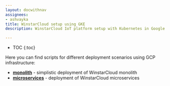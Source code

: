 ```yaml
---
layout: docwithnav
assignees:
- ashvayka
title: WinstarCloud setup using GKE
description: WinstarCloud IoT platform setup with Kubernetes in Google Kubernetes Engine

---
```


* TOC
{:toc}

Here you can find scripts for different deployment scenarios using GCP infrastructure:

- [**monolith**](/docs/user-guide/install/cluster/gcp-monolith-setup/) - simplistic deployment of WinstarCloud monolith
- [**microservices**](/docs/user-guide/install/cluster/gcp-microservices-setup/) - deployment of WinstarCloud microservices
